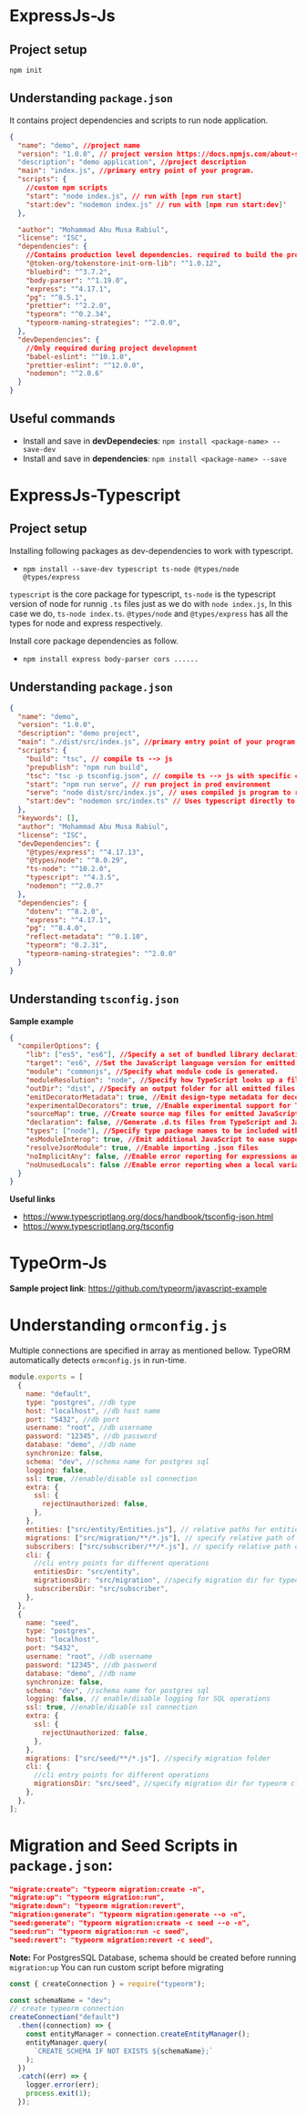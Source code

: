 # ExpressJs-Js

## Project setup

`npm init` 

## Understanding `package.json`

It contains project dependencies and scripts to run node application.

```json
{
  "name": "demo", //project name
  "version": "1.0.0", // project version https://docs.npmjs.com/about-semantic-versioning
  "description": "demo application", //project description
  "main": "index.js", //primary entry point of your program.
  "scripts": {
    //custom npm scripts
    "start": "node index.js", // run with [npm run start]
    "start:dev": "nodemon index.js" // run with [npm run start:dev]'
  },

  "author": "Mohammad Abu Musa Rabiul",
  "license": "ISC",
  "dependencies": {
    //Contains production level dependencies. required to build the project
    "@token-org/tokenstore-init-orm-lib": "^1.0.12",
    "bluebird": "^3.7.2",
    "body-parser": "^1.19.0",
    "express": "^4.17.1",
    "pg": "^8.5.1",
    "prettier": "^2.2.0",
    "typeorm": "^0.2.34",
    "typeorm-naming-strategies": "^2.0.0",
  },
  "devDependencies": {
    //Only required during project development
    "babel-eslint": "^10.1.0",
    "prettier-eslint": "^12.0.0",
    "nodemon": "^2.0.6"
  }
}
```
## Useful commands

- Install and save in **devDependecies**: `npm install <package-name> --save-dev`
- Install and save in **dependencies**: `npm install <package-name> --save`

# ExpressJs-Typescript

## Project setup

Installing following packages as dev-dependencies to work with typescript.

- `npm install --save-dev typescript ts-node @types/node @types/express`

`typescript` is the core package for typescript, `ts-node` is the typescript version of node for runnig `.ts` files just as we do with `node index.js`, In this case we do, `ts-node index.ts`. `@types/node` and `@types/express` has all the types for node and express respectively.

Install core package dependencies as follow.

- `npm install express body-parser cors ......`

## Understanding `package.json`

```json
{
  "name": "demo",
  "version": "1.0.0",
  "description": "demo project",
  "main": "./dist/src/index.js", //primary entry point of your program.
  "scripts": {
    "build": "tsc", // compile ts --> js
    "prepublish": "npm run build",
    "tsc": "tsc -p tsconfig.json", // compile ts --> js with specific configuration specified in tsconfig.json.
    "start": "npm run serve", // run project in prod environment
    "serve": "node dist/src/index.js", // uses compiled js program to run the node project
    "start:dev": "nodemon src/index.ts" // Uses typescript directly to run the program in dev environment.
  },
  "keywords": [],
  "author": "Mohammad Abu Musa Rabiul",
  "license": "ISC",
  "devDependencies": {
    "@types/express": "^4.17.13",
    "@types/node": "^8.0.29",
    "ts-node": "^10.2.0",
    "typescript": "^4.3.5",
    "nodemon": "^2.0.7"
  },
  "dependencies": {
    "dotenv": "^8.2.0",
    "express": "^4.17.1",
    "pg": "^8.4.0",
    "reflect-metadata": "^0.1.10",
    "typeorm": "0.2.31",
    "typeorm-naming-strategies": "^2.0.0"
  }
}
```

## Understanding `tsconfig.json`

**Sample example**
```json
{
  "compilerOptions": {
    "lib": ["es5", "es6"], //Specify a set of bundled library declaration files that describe the target runtime environment.
    "target": "es6", //Set the JavaScript language version for emitted JavaScript and include compatible library declarations.
    "module": "commonjs", //Specify what module code is generated.
    "moduleResolution": "node", //Specify how TypeScript looks up a file from a given module specifier.
    "outDir": "dist", //Specify an output folder for all emitted files
    "emitDecoratorMetadata": true, //Emit design-type metadata for decorated declarations in source files.
    "experimentalDecorators": true, //Enable experimental support for TC39 stage 2 draft decorators.
    "sourceMap": true, //Create source map files for emitted JavaScript files.
    "declaration": false, //Generate .d.ts files from TypeScript and JavaScript files in your project
    "types": ["node"], //Specify type package names to be included without being referenced in a source file.
    "esModuleInterop": true, //Emit additional JavaScript to ease support for importing CommonJS modules. This enables allowSyntheticDefaultImports for type compatibility
    "resolveJsonModule": true, //Enable importing .json files
    "noImplicitAny": false, //Enable error reporting for expressions and declarations with an implied any type..
    "noUnusedLocals": false //Enable error reporting when a local variables aren't read.
  }
}
```
**Useful links**
- https://www.typescriptlang.org/docs/handbook/tsconfig-json.html
- https://www.typescriptlang.org/tsconfig

# TypeOrm-Js

**Sample project link**: https://github.com/typeorm/javascript-example

# Understanding `ormconfig.js`

Multiple connections are specified in array as mentioned bellow. TypeORM automatically detects `ormconfig.js` in run-time.

```js
module.exports = [
  {
    name: "default",
    type: "postgres", //db type
    host: "localhost", //db host name
    port: "5432", //db port
    username: "root", //db username
    password: "12345", //db password
    database: "demo", //db name
    synchronize: false,
    schema: "dev", //schema name for postgres sql
    logging: false,
    ssl: true, //enable/disable ssl connection
    extra: {
      ssl: {
        rejectUnauthorized: false,
      },
    },
    entities: ["src/entity/Entities.js"], // relative paths for entities (Modifiable)
    migrations: ["src/migration/**/*.js"], // specify relative path of migrations folder  (Modifiable)
    subscribers: ["src/subscriber/**/*.js"], // specify relative path of migrations folder  (Modifiable)
    cli: {
      //cli entry points for different operations
      entitiesDir: "src/entity",
      migrationsDir: "src/migration", //specify migration dir for typeorm cli
      subscribersDir: "src/subscriber",
    },
  },
  {
    name: "seed",
    type: "postgres",
    host: "localhost",
    port: "5432",
    username: "root", //db username
    password: "12345", //db password
    database: "demo", //db name
    synchronize: false,
    schema: "dev", //schema name for postgres sql
    logging: false, // enable/disable logging for SQL operations
    ssl: true, //enable/disable ssl connection
    extra: {
      ssl: {
        rejectUnauthorized: false,
      },
    },
    migrations: ["src/seed/**/*.js"], //specify migration folder
    cli: {
      //cli entry points for different operations
      migrationsDir: "src/seed", //specify migration dir for typeorm cli
    },
  },
];
```

# Migration and Seed Scripts in `package.json`:

```json
"migrate:create": "typeorm migration:create -n",
"migrate:up": "typeorm migration:run",
"migrate:down": "typeorm migration:revert",
"migration:generate": "typeorm migration:generate --o -n",
"seed:generate": "typeorm migration:create -c seed --o -n",
"seed:run": "typeorm migration:run -c seed",
"seed:revert": "typeorm migration:revert -c seed",
```

**Note:** For PostgresSQL Database, schema should be created before running `migration:up`
You can run custom script before migrating

```js
const { createConnection } = require("typeorm");

const schemaName = "dev";
// create typeorm connection
createConnection("default")
  .then((connection) => {
    const entityManager = connection.createEntityManager();
    entityManager.query(
      `CREATE SCHEMA IF NOT EXISTS ${schemaName};`
    );
  })
  .catch((err) => {
    logger.error(err);
    process.exit(1);
  });
```
